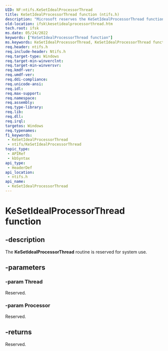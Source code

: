 ```yaml
---
UID: NF:ntifs.KeSetIdealProcessorThread
title: KeSetIdealProcessorThread function (ntifs.h)
description: "Microsoft reserves the KeSetIdealProcessorThread function for internal use only. Don't use this function in your code."
old-location: ifsk\kesetidealprocessorthread.htm
tech.root: ifsk
ms.date: 05/24/2022
keywords: ["KeSetIdealProcessorThread function"]
ms.keywords: KeSetIdealProcessorThread, KeSetIdealProcessorThread function [Installable File System Drivers], ifsk.kesetidealprocessorthread, keref_3a412d87-c325-4369-99f6-1b31225eb02e.xml, ntifs/KeSetIdealProcessorThread
req.header: ntifs.h
req.include-header: Ntifs.h
req.target-type: Windows
req.target-min-winverclnt: 
req.target-min-winversvr: 
req.kmdf-ver: 
req.umdf-ver: 
req.ddi-compliance: 
req.unicode-ansi: 
req.idl: 
req.max-support: 
req.namespace: 
req.assembly: 
req.type-library: 
req.lib: 
req.dll: 
req.irql: 
targetos: Windows
req.typenames: 
f1_keywords:
 - KeSetIdealProcessorThread
 - ntifs/KeSetIdealProcessorThread
topic_type:
 - APIRef
 - kbSyntax
api_type:
 - HeaderDef
api_location:
 - ntifs.h
api_name:
 - KeSetIdealProcessorThread
---
```


# KeSetIdealProcessorThread function

## -description

The **KeSetIdealProcessorThread** routine is reserved for system use.

## -parameters

### -param Thread

Reserved.

### -param Processor

Reserved.

## -returns

Reserved.
